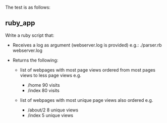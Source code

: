 The test is as follows:

## ruby_app

Write a ruby script that:

* Receives a log as argument (webserver.log is provided) e.g.: ./parser.rb webserver.log

* Returns the following:
    - list of webpages with most page views ordered from most pages views to less page views
    e.g.
        - /home 90 visits 
        - /index 80 visits 

    - list of webpages with most unique page views also ordered
    e.g.
        - /about/2 8 unique views
        - /index 5 unique views
    
    
